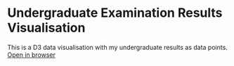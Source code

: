 # Undergraduate Examination Results Visualisation
This is a D3 data visualisation with my undergraduate results as data points.
[Open in browser](https://iamfranco.github.io/undergrad_results_visualise/)
